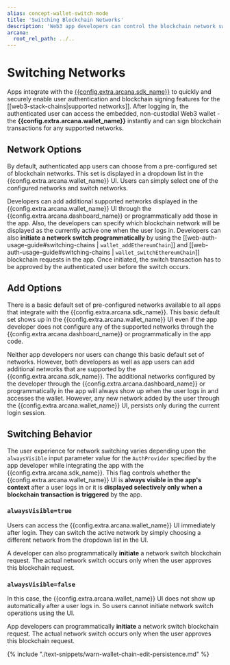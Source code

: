 ```yaml
---
alias: concept-wallet-switch-mode
title: 'Switching Blockchain Networks'
description: 'Web3 app developers can control the blockchain network switching behavior and the user experience in the apps that integrate with the Auth SDK.'
arcana:
  root_rel_path: ../..
---
```


# Switching Networks

Apps integrate with the [{{config.extra.arcana.sdk_name}}]({{page.meta.arcana.root_rel_path}}/concepts/authsdk.md) to quickly and securely enable user authentication and blockchain signing features for the [[web3-stack-chains|supported networks]]. After logging in, the authenticated user can access the embedded, non-custodial Web3 wallet - the **{{config.extra.arcana.wallet_name}}** instantly and can sign blockchain transactions for any supported networks.

## Network Options

By default, authenticated app users can choose from a pre-configured set of blockchain networks. This set is displayed in a dropdown list in the {{config.extra.arcana.wallet_name}} UI. Users can simply select one of the configured networks and switch networks.

Developers can add additional supported networks displayed in the {{config.extra.arcana.wallet_name}} UI through the {{config.extra.arcana.dashboard_name}} or programmatically add those in the app. Also, the developers can specify which blockchain network will be displayed as the currently active one when the user logs in. Developers can also **initiate a network switch programmatically** by using the [[web-auth-usage-guide#switching-chains | `wallet_addEthereumChain`]] and [[web-auth-usage-guide#switching-chains | `wallet_switchEthereumChain`]] blockchain requests in the app. Once initiated, the switch transaction has to be approved by the authenticated user before the switch occurs.

## Add Options

There is a basic default set of pre-configured networks available to all apps that integrate with the {{config.extra.arcana.sdk_name}}. This basic default set shows up in the {{config.extra.arcana.wallet_name}} UI even if the app developer does not configure any of the supported networks through the {{config.extra.arcana.dashboard_name}} or programmatically in the app code. 

Neither app developers nor users can change this basic default set of networks. However, both developers as well as app users can add additional networks that are supported by the {{config.extra.arcana.sdk_name}}. The additional networks configured by the developer through the {{config.extra.arcana.dashboard_name}} or programmatically in the app will always show up when the user logs in and accesses the wallet.  However, any new network added by the user through the {{config.extra.arcana.wallet_name}} UI, persists only during the current login session.

## Switching Behavior

The user experience for network switching varies depending upon the `alwaysVisible` input parameter value for the `AuthProvider` specified by the app developer while integrating the app with the {{config.extra.arcana.sdk_name}}. This flag controls whether the {{config.extra.arcana.wallet_name}} UI is **always visible in the app's context** after a user logs in or it is **displayed selectively only when a blockchain transaction is triggered** by the app.

### `alwaysVisible=true`

Users can access the {{config.extra.arcana.wallet_name}} UI immediately after login. They can switch the active network by simply choosing a different network from the dropdown list in the UI.

A developer can also programmatically **initiate** a network switch blockchain request. The actual network switch occurs only when the user approves this blockchain request.

### `alwaysVisible=false`

In this case, the {{config.extra.arcana.wallet_name}} UI does not show up automatically after a user logs in. So users cannot initiate network switch operations using the UI.

App developers can programmatically **initiate** a network switch blockchain request. The actual network switch occurs only when the user approves this blockchain request.

{% include "./text-snippets/warn-wallet-chain-edit-persistence.md" %}

